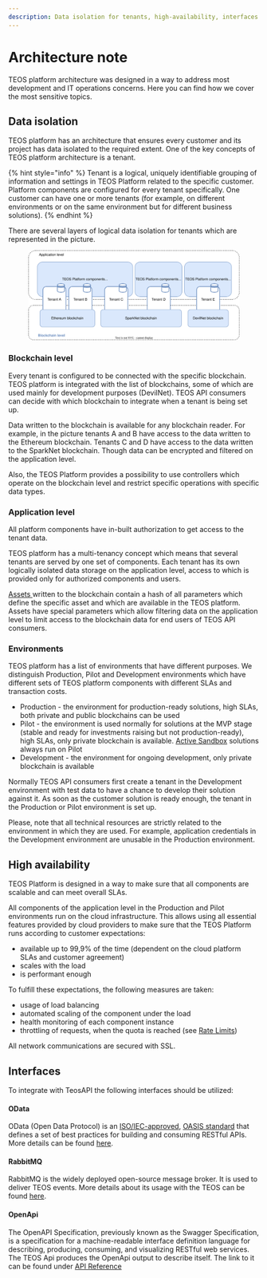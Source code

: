 ```yaml
---
description: Data isolation for tenants, high-availability, interfaces
---
```


# Architecture note

TEOS platform architecture was designed in a way to address most development and IT operations concerns. Here you can find how we cover the most sensitive topics.

## Data isolation

TEOS platform has an architecture that ensures every customer and its project has data isolated to the required extent. One of the key concepts of TEOS platform architecture is a tenant.

{% hint style="info" %}
Tenant is a logical, uniquely identifiable grouping of information and settings in TEOS Platform related to the specific customer. Platform components are configured for every tenant specifically. One customer can have one or more tenants (for example, on different environments or on the same environment but for different business solutions).
{% endhint %}

There are several layers of logical data isolation for tenants which are represented in the picture.

<figure><img src="../../.gitbook/assets/CL_TEOS API_Arch note-Data layers.drawio.svg" alt=""><figcaption></figcaption></figure>

### Blockchain level <a href="#network-layer" id="network-layer"></a>

Every tenant is configured to be connected with the specific blockchain. TEOS platform is integrated with the list of blockchains, some of which are used mainly for development purposes (DevilNet). TEOS API consumers can decide with which blockchain to integrate when a tenant is being set up.

Data written to the blockchain is available for any blockchain reader. For example, in the picture tenants A and B have access to the data written to the Ethereum blockchain. Tenants C and D have access to the data written to the SparkNet blockchain. Though data can be encrypted and filtered on the application level.

Also, the TEOS Platform provides a possibility to use controllers which operate on the blockchain level and restrict specific operations with specific data types.

### Application level <a href="#application-layer" id="application-layer"></a>

All platform components have in-built authorization to get access to the tenant data.

TEOS platform has a multi-tenancy concept which means that several tenants are served by one set of components. Each tenant has its own logically isolated data storage on the application level, access to which is provided only for authorized components and users.

[Assets ](../concepts/asset.md)written to the blockchain contain a hash of all parameters which define the specific asset and which are available in the TEOS platform. Assets have special parameters which allow filtering data on the application level to limit access to the blockchain data for end users of TEOS API consumers.

### Environments <a href="#environments-and-nodes" id="environments-and-nodes"></a>

TEOS platform has a list of environments that have different purposes. We distinguish Production, Pilot and Development environments which have different sets of TEOS platform components with different SLAs and transaction costs.

* Production - the environment for production-ready solutions, high SLAs, both private and public blockchains can be used
* Pilot - the environment is used normally for solutions at the MVP stage (stable and ready for investments raising but not production-ready), high SLAs, only private blockchain is available. [Active Sandbox](https://coreledger.net/active-sandbox/) solutions always run on Pilot
* Development - the environment for ongoing development, only private blockchain is available

Normally TEOS API consumers first create a tenant in the Development environment with test data to have a chance to develop their solution against it. As soon as the customer solution is ready enough, the tenant in the Production or Pilot environment is set up.

Please, note that all technical resources are strictly related to the environment in which they are used. For example, application credentials in the Development environment are unusable in the Production environment.

## High availability

TEOS Platform is designed in a way to make sure that all components are scalable and can meet overall SLAs.

All components of the application level in the Production and Pilot environments run on the cloud infrastructure. This allows using all essential features provided by cloud providers to make sure that the TEOS Platform runs according to customer expectations:

* available up to 99,9% of the time (dependent on the cloud platform SLAs and customer agreement)
* scales with the load
* is performant enough

To fulfill these expectations, the following measures are taken:

* usage of load balancing
* automated scaling of the component under the load
* health monitoring of each component instance
* throttling of requests, when the quota is reached (see [Rate Limits](../../overview/rate-limits.md))

All network communications are secured with SSL.

## Interfaces

To integrate with TeosAPI the following interfaces should be utilized:

#### OData

OData (Open Data Protocol) is an [ISO/IEC-approved](https://www.oasis-open.org/news/pr/iso-iec-jtc-1-approves-oasis-odata-standard-for-open-data-exchange), [OASIS standard](https://www.oasis-open.org/committees/tc_home.php?wg_abbrev=odata) that defines a set of best practices for building and consuming RESTful APIs. More details can be found [here](../../reference/).

#### RabbitMQ

RabbitMQ is the widely deployed open-source message broker. It is used to deliver TEOS events. More details about its usage with the TEOS can be found [here](../../overview/teos-events.md#subscribing-to-events).

#### OpenApi

The OpenAPI Specification, previously known as the Swagger Specification, is a specification for a machine-readable interface definition language for describing, producing, consuming, and visualizing RESTful web services. The TEOS Api produces the OpenApi output to describe itself. The link to it can be found under [API Reference](../../reference/)

